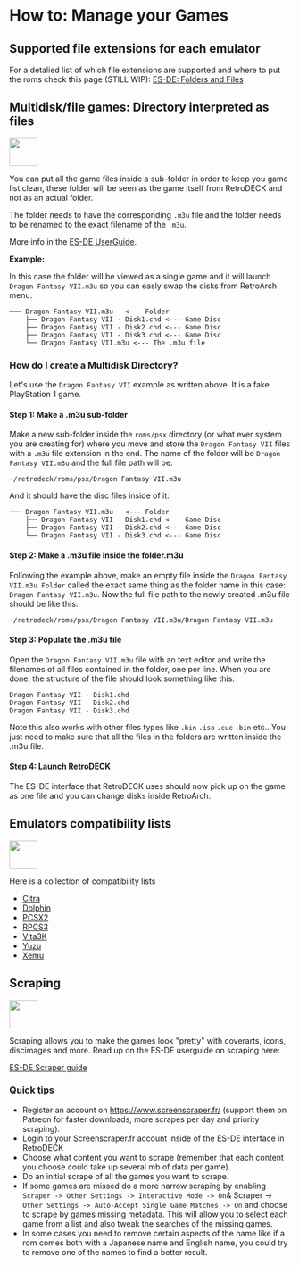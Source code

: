 # How to: Manage your Games

## Supported file extensions for each emulator
For a detalied list of which file extensions are supported and where to put the roms check this page (STILL WIP):
[ES-DE: Folders and Files](../wiki_emulationStation_de/esde-folders-files.md)

## Multidisk/file games: Directory interpreted as files

<img src="../../../wiki_icons/pixelitos/folder-blue-games.png" width="50">


You can put all the game files inside a sub-folder in order to keep you game list clean, these folder will be seen as the game itself from RetroDECK and not as an actual folder.

The folder needs to have the corresponding `.m3u` file and the folder needs to be renamed to the exact filename of the `.m3u`.

More info in the [ES-DE UserGuide](https://gitlab.com/es-de/emulationstation-de/-/blob/master/USERGUIDE.md#directories-interpreted-as-files).

**Example:**

In this case the folder will be viewed as a single game and it will launch `Dragon Fantasy VII.m3u` so you can easly swap the disks from RetroArch menu.

```
─── Dragon Fantasy VII.m3u   <--- Folder
    ├── Dragon Fantasy VII - Disk1.chd <--- Game Disc
    ├── Dragon Fantasy VII - Disk2.chd <--- Game Disc
    ├── Dragon Fantasy VII - Disk3.chd <--- Game Disc
    └── Dragon Fantasy VII.m3u <--- The .m3u file
```


### How do I create a Multidisk Directory?

Let's use the `Dragon Fantasy VII` example as written above. It is a fake PlayStation 1 game.

#### Step 1: Make a .m3u sub-folder
Make a new sub-folder inside the `roms/psx` directory (or what ever system you are creating for) where you move and store the `Dragon Fantasy VII` files with a `.m3u` file extension in the end.
The name of the folder will be `Dragon Fantasy VII.m3u` and the full file path will be:

`~/retrodeck/roms/psx/Dragon Fantasy VII.m3u`

And it should have the disc files inside of it:

```
─── Dragon Fantasy VII.m3u   <--- Folder
    ├── Dragon Fantasy VII - Disk1.chd <--- Game Disc
    ├── Dragon Fantasy VII - Disk2.chd <--- Game Disc
    └── Dragon Fantasy VII - Disk3.chd <--- Game Disc
```

#### Step 2: Make a .m3u file inside the folder.m3u
Following the example above, make an empty file inside the `Dragon Fantasy VII.m3u Folder` called the exact same thing as the folder name in this case: `Dragon Fantasy VII.m3u`. Now the full file path to the newly created .m3u file should be like this:

`~/retrodeck/roms/psx/Dragon Fantasy VII.m3u/Dragon Fantasy VII.m3u`

#### Step 3: Populate the .m3u file

Open the `Dragon Fantasy VII.m3u` file with an text editor and write the filenames of all files contained in the folder, one per line.
When you are done, the structure  of the file should look something like this:

```
Dragon Fantasy VII - Disk1.chd
Dragon Fantasy VII - Disk2.chd
Dragon Fantasy VII - Disk3.chd
```

Note this also works with other files types like `.bin` `.iso` `.cue` `.bin` etc.. You just need to make sure that all the files in the folders are written inside the .m3u file.

#### Step 4: Launch RetroDECK
The ES-DE interface that RetroDECK uses should now pick up on the game as one file and you can change disks inside RetroArch.


## Emulators compatibility lists


<img src="../../../wiki_icons/pixelitos/emblem-question.png" width="50">

Here is a collection of compatibility lists

- [Citra](https://citra-emu.org/game/)
- [Dolphin](https://dolphin-emu.org/compat/?nocr=true)
- [PCSX2](https://pcsx2.net/compat/)
- [RPCS3](https://docs.google.com/spreadsheets/d/1EzTcNoKiBaMS4orZrGEOKwMpFOZEFKVSOZjLRJqzEkA/)
- [Vita3K](https://vita3k.org/compatibility.html?lang=en)
- [Yuzu](https://yuzu-emu.org/game/)
- [Xemu](https://xemu.app/#compatibility)

## Scraping

<img src="../../../wiki_icons/pixelitos/folder-blue-downloads.png" width="50">


Scraping allows you to make the games look "pretty" with coverarts, icons, discimages and more.
Read up on the ES-DE userguide on scraping here:

[ES-DE Scraper guide](https://gitlab.com/es-de/emulationstation-de/-/blob/master/USERGUIDE.md#scraping)

### Quick tips
- Register an account on https://www.screenscraper.fr/ (support them on Patreon for faster downloads, more scrapes per day and priority scraping).
- Login to your Screenscraper.fr account inside of the ES-DE interface in RetroDECK
- Choose what content you want to scrape (remember that each content you choose could take up several mb of data per game).
- Do an initial scrape of all the games you want to scrape.
- If some games are missed do a more narrow scraping by enabling `Scraper -> Other Settings -> Interactive Mode -> On`& Scraper -> `Other Settings -> Auto-Accept Single Game Matches -> On` and choose to scrape by games missing metadata. This will allow you to select each game from a list and also tweak the searches of the missing games.
- In some cases you need to remove certain aspects of the name like if a rom comes both with a Japanese name and English name, you could try to remove one of the names to find a better result.

